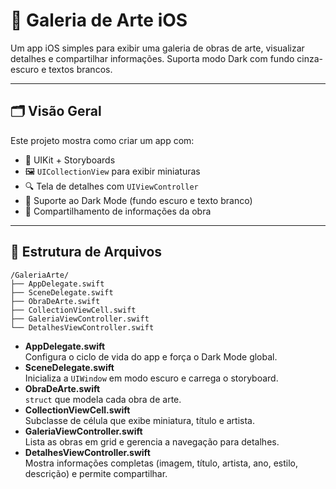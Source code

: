 # 🎨 Galeria de Arte iOS

Um app iOS simples para exibir uma galeria de obras de arte, visualizar detalhes e compartilhar informações. Suporta modo Dark com fundo cinza-escuro e textos brancos.

---

## 🗂️ Visão Geral

Este projeto mostra como criar um app com:

- 📱 UIKit + Storyboards  
- 🖼️ `UICollectionView` para exibir miniaturas  
- 🔍 Tela de detalhes com `UIViewController`  
- 🌙 Suporte ao Dark Mode (fundo escuro e texto branco)  
- 🤝 Compartilhamento de informações da obra

---

## 🚀 Estrutura de Arquivos

```
/GaleriaArte/
├── AppDelegate.swift
├── SceneDelegate.swift
├── ObraDeArte.swift
├── CollectionViewCell.swift
├── GaleriaViewController.swift
└── DetalhesViewController.swift
```

- **AppDelegate.swift**  
  Configura o ciclo de vida do app e força o Dark Mode global.  
- **SceneDelegate.swift**  
  Inicializa a `UIWindow` em modo escuro e carrega o storyboard.  
- **ObraDeArte.swift**  
  `struct` que modela cada obra de arte.  
- **CollectionViewCell.swift**  
  Subclasse de célula que exibe miniatura, título e artista.  
- **GaleriaViewController.swift**  
  Lista as obras em grid e gerencia a navegação para detalhes.  
- **DetalhesViewController.swift**  
  Mostra informações completas (imagem, título, artista, ano, estilo, descrição) e permite compartilhar.
